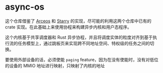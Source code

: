 # async-os

这个仓库借鉴了 [Arceos](https://github.com/arceos-org/arceos) 和 [Starry](https://github.com/Starry-OS/Starry) 的实现，尽可能的利用这两个仓库中已有的 crate 实现。在此基础上来使用协程来构建异步内核和用户态程序。

这个内核基于共享调度器和 Rust 异步协程，并且将调度实体的粒度对齐到基于执行流的任务模型上，通过跳板页来实现跨不同地址空间、特权级的任务之间的切换。

要使用外部设备的话，必须使能 `paging` feature，因为在没有使能时，没有对低位的设备的 MMIO 地址进行映射，只映射了内核的地址
